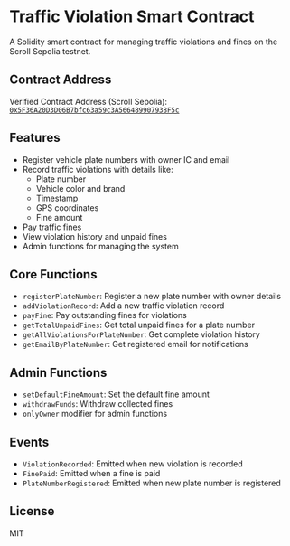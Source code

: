 # Traffic Violation Smart Contract

A Solidity smart contract for managing traffic violations and fines on the Scroll Sepolia testnet.

## Contract Address
Verified Contract Address (Scroll Sepolia): [`0x5F36A20D3D06B7bfc63a59c3A566489907938F5c`](https://sepolia.scrollscan.dev/address/0x5F36A20D3D06B7bfc63a59c3A566489907938F5c)

## Features

- Register vehicle plate numbers with owner IC and email
- Record traffic violations with details like:
  - Plate number
  - Vehicle color and brand
  - Timestamp
  - GPS coordinates
  - Fine amount
- Pay traffic fines
- View violation history and unpaid fines
- Admin functions for managing the system

## Core Functions

- `registerPlateNumber`: Register a new plate number with owner details
- `addViolationRecord`: Add a new traffic violation record
- `payFine`: Pay outstanding fines for violations
- `getTotalUnpaidFines`: Get total unpaid fines for a plate number
- `getAllViolationsForPlateNumber`: Get complete violation history
- `getEmailByPlateNumber`: Get registered email for notifications

## Admin Functions

- `setDefaultFineAmount`: Set the default fine amount
- `withdrawFunds`: Withdraw collected fines
- `onlyOwner` modifier for admin functions

## Events

- `ViolationRecorded`: Emitted when new violation is recorded
- `FinePaid`: Emitted when a fine is paid
- `PlateNumberRegistered`: Emitted when new plate number is registered

## License
MIT
